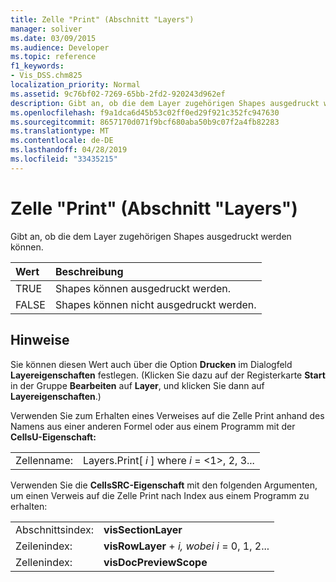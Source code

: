 ```yaml
---
title: Zelle "Print" (Abschnitt "Layers")
manager: soliver
ms.date: 03/09/2015
ms.audience: Developer
ms.topic: reference
f1_keywords:
- Vis_DSS.chm825
localization_priority: Normal
ms.assetid: 9c76bf02-7269-65bb-2fd2-920243d962ef
description: Gibt an, ob die dem Layer zugehörigen Shapes ausgedruckt werden können.
ms.openlocfilehash: f9a1dca6d45b53c02ff0ed29f921c352fc947630
ms.sourcegitcommit: 8657170d071f9bcf680aba50b9c07f2a4fb82283
ms.translationtype: MT
ms.contentlocale: de-DE
ms.lasthandoff: 04/28/2019
ms.locfileid: "33435215"
---
```

# <a name="print-cell-layers-section"></a>Zelle "Print" (Abschnitt "Layers")

Gibt an, ob die dem Layer zugehörigen Shapes ausgedruckt werden können.
  
|**Wert**|**Beschreibung**|
|:-----|:-----|
|TRUE  <br/> |Shapes können ausgedruckt werden.  <br/> |
|FALSE  <br/> |Shapes können nicht ausgedruckt werden.  <br/> |
   
## <a name="remarks"></a>Hinweise

Sie können diesen Wert auch über die Option **Drucken** im Dialogfeld **Layereigenschaften** festlegen. (Klicken Sie dazu auf der Registerkarte **Start** in der Gruppe **Bearbeiten** auf **Layer**, und klicken Sie dann auf **Layereigenschaften**.)
  
Verwenden Sie zum Erhalten eines Verweises auf die Zelle Print anhand des Namens aus einer anderen Formel oder aus einem Programm mit der **CellsU-Eigenschaft:** 
  
|||
|:-----|:-----|
|Zellenname:  <br/> |Layers.Print[ *i*  ] where  *i*  = <1>, 2, 3...  <br/> |
   
Verwenden Sie die **CellsSRC-Eigenschaft** mit den folgenden Argumenten, um einen Verweis auf die Zelle Print nach Index aus einem Programm zu erhalten: 
  
|||
|:-----|:-----|
|Abschnittsindex:  <br/> |**visSectionLayer** <br/> |
|Zeilenindex:  <br/> |**visRowLayer**  +   *i,* *wobei i* = 0, 1, 2...  <br/> |
|Zellenindex:  <br/> |**visDocPreviewScope** <br/> |
   

